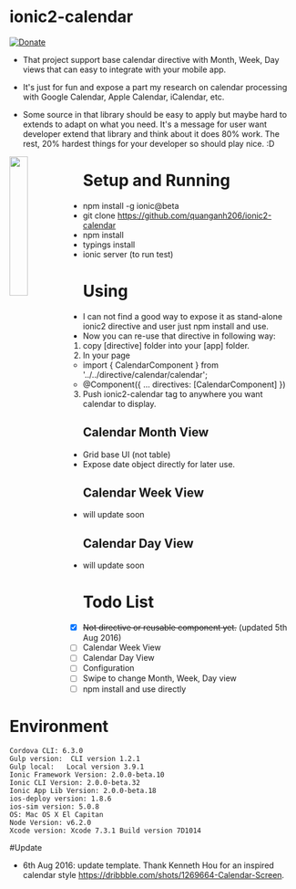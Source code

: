 # ionic2-calendar

[![Donate](https://www.paypalobjects.com/en_US/i/btn/btn_donate_LG.gif)](https://www.paypal.com/cgi-bin/webscr?cmd=_donations&business=quanganh%40aiti%2ecom%2evn&lc=VN&item_name=Ionic2%20Calendar&item_number=ionic2calendar&no_note=0&currency_code=USD&bn=PP%2dDonationsBF%3abtn_donateCC_LG%2egif%3aNonHostedGuest)

- That project support base calendar directive with Month, Week, Day views that can easy to integrate with your mobile app.

- It's just for fun and expose a part my research on calendar processing with Google Calendar, Apple Calendar, iCalendar, etc.

- Some source in that library should be easy to apply but maybe hard to extends to adapt on what you need. It's a message for user want developer extend that library and think about it does 80% work. The rest, 20% hardest things for your developer so should play nice. :D

<img src="http://i1320.photobucket.com/albums/u521/quanganh206/Screen%20Shot%202016-08-06%20at%202.23.53%20PM_zpsgzcpcusf.png" align="left" width="25%"/>

# Setup and Running 
- npm install -g ionic@beta
- git clone https://github.com/quanganh206/ionic2-calendar
- npm install 
- typings install
- ionic server (to run test) 

# Using 
- I can not find a good way to expose it as stand-alone ionic2 directive and user just npm install and use. 
- Now you can re-use that directive in following way:
  1. copy [directive] folder into your [app] folder.
  2. In your page 
    - import { CalendarComponent } from '../../directive/calendar/calendar';
    - @Component({
        ...
        directives: [CalendarComponent]
      })
  3. Push ionic2-calendar tag to anywhere you want calendar to display. 

## Calendar Month View 
- Grid base UI (not table)
- Expose date object directly for later use.

## Calendar Week View
- will update soon

## Calendar Day View 
- will update soon

# Todo List
- [x] ~~Not directive or reusable component yet.~~ (updated 5th Aug 2016)
- [ ] Calendar Week View
- [ ] Calendar Day View
- [ ] Configuration
- [ ] Swipe to change Month, Week, Day view
- [ ] npm install and use directly  

# Environment 
```
Cordova CLI: 6.3.0
Gulp version:  CLI version 1.2.1
Gulp local:   Local version 3.9.1
Ionic Framework Version: 2.0.0-beta.10
Ionic CLI Version: 2.0.0-beta.32
Ionic App Lib Version: 2.0.0-beta.18
ios-deploy version: 1.8.6 
ios-sim version: 5.0.8 
OS: Mac OS X El Capitan
Node Version: v6.2.0
Xcode version: Xcode 7.3.1 Build version 7D1014
```

#Update 
- 6th Aug 2016: update template. Thank Kenneth Hou for an inspired calendar style https://dribbble.com/shots/1269664-Calendar-Screen.



